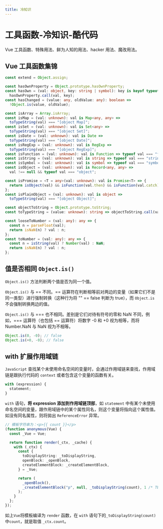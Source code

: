 ```yaml
---
title: 冷知识
---
```


# 工具函数-冷知识-酷代码

Vue 工具函数、特殊用法、鲜为人知的用法、hacker 用法、魔改用法。

## Vue 工具函数集锦

```ts
const extend = Object.assign;

const hasOwnProperty = Object.prototype.hasOwnProperty;
const hasOwn = (val: object, key: string | symbol): key is keyof typeof val =>
  hasOwnProperty.call(val, key);
const hasChanged = (value: any, oldValue: any): boolean =>
  !Object.is(value, oldValue);

const isArray = Array.isArray;
const isMap = (val: unknown): val is Map<any, any> =>
  toTypeString(val) === "[object Map]";
const isSet = (val: unknown): val is Set<any> =>
  toTypeString(val) === "[object Set]";
const isDate = (val: unknown): val is Date =>
  toTypeString(val) === "[object Date]";
const isRegExp = (val: unknown): val is RegExp =>
  toTypeString(val) === "[object RegExp]";
const isFunction = (val: unknown): val is Function => typeof val === "function";
const isString = (val: unknown): val is string => typeof val === "string";
const isSymbol = (val: unknown): val is symbol => typeof val === "symbol";
const isObject = (val: unknown): val is Record<any, any> =>
  val !== null && typeof val === "object";

const isPromise = <T = any>(val: unknown): val is Promise<T> => {
  return isObject(val) && isFunction(val.then) && isFunction(val.catch);
};
const isPlainObject = (val: unknown): val is object =>
  toTypeString(val) === "[object Object]";

const objectToString = Object.prototype.toString;
const toTypeString = (value: unknown): string => objectToString.call(value);

const looseToNumber = (val: any): any => {
  const n = parseFloat(val);
  return isNaN(n) ? val : n;
};
const toNumber = (val: any): any => {
  const n = isString(val) ? Number(val) : NaN;
  return isNaN(n) ? val : n;
};
```

## 值是否相同 `Object.is()`

`Object.is()` 方法判断两个值是否为同一个值。

`Object.is()` 与 == 不同。== 运算符在判断相等前对两边的变量（如果它们不是同一类型）进行强制转换（这种行为将 "" == false 判断为 true），而 `Object.is` 不会强制转换两边的值。

`Object.is()` 与 === 也不相同。差别是它们对待有符号的零和 NaN 不同，例如，=== 运算符（也包括 == 运算符）将数字 -0 和 +0 视为相等，而将 Number.NaN 与 NaN 视为不相等。

```ts
Object.is(0, -0); // false
Object.is(+0, -0); // false
```

## with 扩展作用域链

`JavaScript` 查找某个未使用命名空间的变量时，会通过作用域链来查找，作用域链是跟执行代码的 `context` 或者包含这个变量的函数有关。

```ts
with (expression) {
  statement;
}
```

`with` 语句，**将 expression 添加到作用域链顶部**，如 `statement` 中有某个未使用命名空间的变量，跟作用域链中的某个属性同名，则这个变量将指向这个属性值。如没有同名属性，则将拋出 `ReferenceError` 异常。

```ts {6}
// 模板字符串为：<p>{{ count }}</p>
(function anonymous(Vue) {
  const _Vue = Vue;

  return function render(_ctx, _cache) {
    with (_ctx) {
      const {
        toDisplayString: _toDisplayString,
        openBlock: _openBlock,
        createElementBlock: _createElementBlock,
      } = _Vue;

      return (
        _openBlock(),
        _createElementBlock("p", null, _toDisplayString(count), 1 /* TEXT */)
      );
    }
  };
});
```

如上`Vue`将模板编译为 `render` 函数，在 `with` 语句下的`_toDisplayString(count)`中`count`，就是取值 `_ctx.count`。
